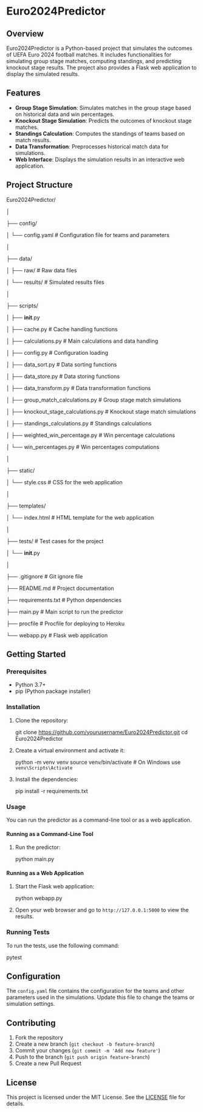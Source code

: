 
# Euro2024Predictor

## Overview
Euro2024Predictor is a Python-based project that simulates the outcomes of UEFA Euro 2024 football matches. It includes functionalities for simulating group stage matches, computing standings, and predicting knockout stage results. The project also provides a Flask web application to display the simulated results.

## Features
- **Group Stage Simulation**: Simulates matches in the group stage based on historical data and win percentages.
- **Knockout Stage Simulation**: Predicts the outcomes of knockout stage matches.
- **Standings Calculation**: Computes the standings of teams based on match results.
- **Data Transformation**: Preprocesses historical match data for simulations.
- **Web Interface**: Displays the simulation results in an interactive web application.

## Project Structure

Euro2024Predictor/

│

├── config/

│   └── config.yaml              # Configuration file for teams and parameters

│

├── data/

│   ├── raw/                     # Raw data files

│   └── results/                 # Simulated results files

│

├── scripts/

│   ├── __init__.py

│   ├── cache.py                 # Cache handling functions

│   ├── calculations.py          # Main calculations and data handling

│   ├── config.py                # Configuration loading

│   ├── data_sort.py             # Data sorting functions

│   ├── data_store.py            # Data storing functions

│   ├── data_transform.py        # Data transformation functions

│   ├── group_match_calculations.py # Group stage match simulations

│   ├── knockout_stage_calculations.py # Knockout stage match simulations

│   ├── standings_calculations.py # Standings calculations

│   ├── weighted_win_percentage.py # Win percentage calculations

│   └── win_percentages.py       # Win percentages computations

│

├── static/

│   └── style.css                # CSS for the web application

│

├── templates/

│   └── index.html               # HTML template for the web application

│

├── tests/                       # Test cases for the project

│   └── __init__.py

│

├── .gitignore                   # Git ignore file

├── README.md                    # Project documentation

├── requirements.txt             # Python dependencies

├── main.py                      # Main script to run the predictor

├── procfile                     # Procfile for deploying to Heroku

└── webapp.py                    # Flask web application

## Getting Started

### Prerequisites
- Python 3.7+
- pip (Python package installer)

### Installation
1. Clone the repository:
   
   git clone https://github.com/yourusername/Euro2024Predictor.git
   cd Euro2024Predictor

2. Create a virtual environment and activate it:
   
   python -m venv venv
   source venv/bin/activate  # On Windows use `venv\Scripts\Activate`

3. Install the dependencies:
   
   pip install -r requirements.txt

### Usage
You can run the predictor as a command-line tool or as a web application.

#### Running as a Command-Line Tool
1. Run the predictor:
   
   python main.py

#### Running as a Web Application
1. Start the Flask web application:
   
   python webapp.py

2. Open your web browser and go to `http://127.0.0.1:5000` to view the results.

### Running Tests
To run the tests, use the following command:

pytest

## Configuration
The `config.yaml` file contains the configuration for the teams and other parameters used in the simulations. Update this file to change the teams or simulation settings.

## Contributing
1. Fork the repository
2. Create a new branch (`git checkout -b feature-branch`)
3. Commit your changes (`git commit -m 'Add new feature'`)
4. Push to the branch (`git push origin feature-branch`)
5. Create a new Pull Request

## License
This project is licensed under the MIT License. See the [LICENSE](LICENSE) file for details.
